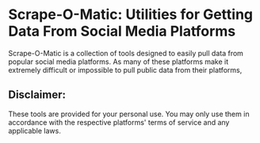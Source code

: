# Scrape-O-Matic: Utilities for Getting Data From Social Media Platforms

Scrape-O-Matic is a collection of tools designed to easily pull data from popular social media platforms. As many of these platforms make it extremely difficult or impossible to pull public data from their platforms, 

## Disclaimer:
These tools are provided for your personal use.  You may only use them in accordance with the respective platforms' terms of service and any applicable laws.

